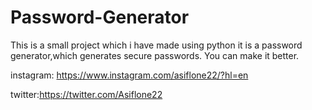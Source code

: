 # Password-Generator
This is a small project which i have made using python it is a password generator,which generates secure passwords.
You can make it better.






instagram: https://www.instagram.com/asiflone22/?hl=en


















twitter:https://twitter.com/Asiflone22
